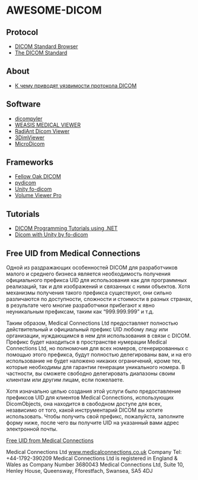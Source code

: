 # AWESOME-DICOM
## Protocol

* [DICOM Standard Browser](https://dicom.innolitics.com/ciods)
* [The DICOM Standard](https://www.dicomstandard.org/current)

## About

* [К чему приводят уязвимости протокола DICOM](https://habr.com/ru/company/bizone/blog/547586/)

## Software

* [dicompyler](https://www.dicompyler.com/)
* [WEASIS MEDICAL VIEWER](https://nroduit.github.io/en/)
* [RadiAnt Dicom Viewer](https://www.radiantviewer.com/)
* [3DimViewer](http://www.3dim-laboratory.cz/en/software/3dimviewer)
* [MicroDicom](https://www.microdicom.com/)

## Frameworks

* [Fellow Oak DICOM](https://github.com/fo-dicom/fo-dicom)
* [pydicom](https://pydicom.github.io/)
* [Unity fo-dicom](https://assetstore.unity.com/packages/tools/integration/fo-dicom-60902)
* [Volume Viewer Pro](https://assetstore.unity.com/packages/vfx/shaders/fullscreen-camera-effects/volume-viewer-pro-83185)

## Tutorials

* [DICOM Programming Tutorials using .NET](https://saravanansubramanian.com/dicomtutorials/#dicom-programming-tutorials-using-net)
* [Dicom with Unity by fo-dicom](https://programmersought.com/article/43125929169/)

## Free UID from Medical Connections

Одной из раздражающих особенностей DICOM для разработчиков малого и среднего бизнеса является необходимость получения официального префикса UID для использования как для программных реализаций, так и для изображений и связанных с ними объектов. Хотя механизмы получения такого префикса существуют, они сильно различаются по доступности, сложности и стоимости в разных странах, в результате чего многие разработчики прибегают к явно неуникальным префиксам, таким как “999.999.999” и т.д.

Таким образом, Medical Connections Ltd предоставляет полностью действительный и официальный префикс UID любому лицу или организации, нуждающимся в нем для использования в связи с DICOM. Префикс будет находиться в пространстве нумерации Medical Connections Ltd, но полномочия для всех номеров, сгенерированных с помощью этого префикса, будут полностью делегированы вам, и на его использование не будет наложено никаких ограничений, кроме тех, которые необходимы для гарантии генерации уникального номера. В частности, вы сможете свободно делегировать диапазоны своим клиентам или другим лицам, если пожелаете.

Хотя изначально целью создания этой услуги было предоставление префиксов UID для клиентов Medical Connections, использующих DicomObjects, она находится в свободном доступе для всех, независимо от того, какой инструментарий DICOM вы хотите использовать. Чтобы получить свой префикс, пожалуйста, заполните форму ниже, после чего вы получите UID на указанный вами адрес электронной почты.

[Free UID from Medical Connections](https://www.medicalconnections.co.uk/FreeUID/)

Medical Connections Ltd
www.medicalconnections.co.uk
Company Tel: +44-1792-390209
Medical Connections Ltd is registered in England & Wales as Company Number 3680043 Medical Connections Ltd, Suite 10, Henley House, Queensway, Fforestfach, Swansea, SA5 4DJ